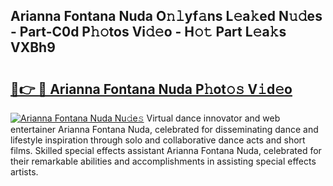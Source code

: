 ## Arianna Fontana Nuda O𝚗𝚕yf𝚊ns L𝚎a𝚔ed N𝚞𝚍es - Part-C0d P𝚑𝚘tos Vi𝚍𝚎o - H𝚘𝚝 Part L𝚎a𝚔s VXBh9

# <h2><a href="http://kfe1g4.oniu.top/?m=Arianna+Fontana+Nuda">🔗👉 🔴 Arianna Fontana Nuda P𝚑ot𝚘𝚜 V𝚒d𝚎o</a></h2>

[![Arianna Fontana Nuda Nu𝚍e𝚜](https://i.imgur.com/0qMVB7G.gif)](http://kfe1g4.oniu.top/?m=Arianna+Fontana+Nuda)
Virtual dance innovator and web entertainer Arianna Fontana Nuda, celebrated for disseminating dance and lifestyle inspiration through solo and collaborative dance acts and short films. Skilled special effects assistant Arianna Fontana Nuda, celebrated for their remarkable abilities and accomplishments in assisting special effects artists.  
